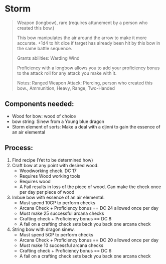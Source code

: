 # Storm>Weapon (longbow), rare (requires attunement by a person who created this bow.)>>This bow manipulates the air around the arrow to make it more accurate.+1d4 to hit dice if target has already been hit by this bow in the same battle sequence.>>Grants abilities: Warding Wind>>Proficiency with a longbow allows you to add your proficiency bonus to the attack roll for any attack you make with it.>>Notes: Ranged Weapon Attack: Piercing, person who created this bow., Ammunition, Heavy, Range, Two-Handed## Components needed: - Wood for bow: wood of choice - bow string: Sinew from a Young blue dragon - Storm element of sorts: Make a deal with a djinni to gain the essence of an air elemental## Process: 1. Find recipe (Yet to be determined how) 2. Craft bow at any point with desired wood.  	- Woodworking check. DC 17	- Requires Wood working tools	- Requires wood	- A Fail results in loss of the piece of wood. Can make the check once per day per piece of wood 3. Imbue bow with essence of an air elemental.	- Must spend 10GP to perform checks	- Arcana Check + Proficiency bonus == DC 24 allowed once per day	- Must make 25 successful arcana checks	- Crafting check + Proficiency bonus == DC 8  	- A fail on a crafting check sets back you back one arcana check 4. String bow with dragon sinew.	- Must spend 5GP to perform checks	- Arcana Check + Proficiency bonus == DC 20 allowed once per day	- Must make 10 successful arcana checks	- Crafting check + Proficiency bonus == DC 6  	- A fail on a crafting check sets back you back one arcana check